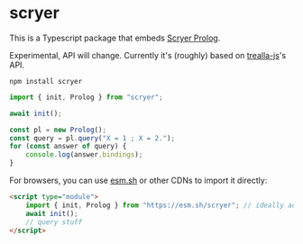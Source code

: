 # scryer

This is a Typescript package that embeds [Scryer Prolog](https://github.com/mthom/scryer-prolog).

Experimental, API will change. Currently it's (roughly) based on [trealla-js](https://github.com/guregu/trealla-js)'s API.

```
npm install scryer
```

```typescript
import { init, Prolog } from "scryer";

await init();

const pl = new Prolog();
const query = pl.query("X = 1 ; X = 2.");
for (const answer of query) {
	console.log(answer.bindings);
}
```

For browsers, you can use [esm.sh](https://esm.sh) or other CDNs to import it directly:

```html
<script type="module">
	import { init, Prolog } from "https://esm.sh/scryer"; // ideally add version info to the URL, e.g. scryer@0.1.0
	await init();
	// query stuff
</script>
```
